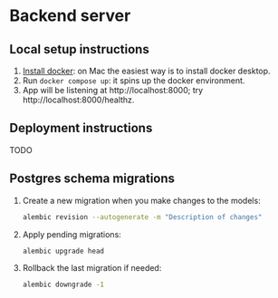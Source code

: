 # Backend server

## Local setup instructions

1. [Install docker](https://docs.docker.com/get-started/get-docker/): on Mac the easiest way is to install docker desktop.
1. Run `docker compose up`: it spins up the docker environment.
1. App will be listening at http://localhost:8000; try http://localhost:8000/healthz.

## Deployment instructions

TODO

## Postgres schema migrations

1. Create a new migration when you make changes to the models:
   ```bash
   alembic revision --autogenerate -m "Description of changes"
   ```

2. Apply pending migrations:
   ```bash
   alembic upgrade head
   ```

3. Rollback the last migration if needed:
   ```bash
   alembic downgrade -1
   ```
